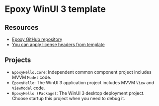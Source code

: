 # Epoxy WinUI 3 template

## Resources

* [Epoxy GitHub repository](https://github.com/kekyo/Epoxy)
* [You can apply license headers from template](https://marketplace.visualstudio.com/items?itemName=StefanWenig.LicenseHeaderManager)

## Projects

* `EpoxyHello.Core`: Independent common component project includes MVVM `Model` code.
* `EpoxyHello`: The WinUI 3 application project includes MVVM `View` and `ViewModel` code.
* `EpoxyHello (Package)`: The WinUI 3 desktop deployment project. Choose startup this project when you need to debug it.
